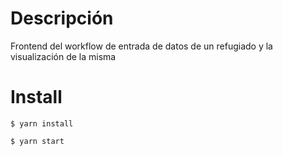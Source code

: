 # Descripción

Frontend del workflow de entrada de datos de un refugiado y la visualización de la misma

# Install

```
$ yarn install

$ yarn start
```